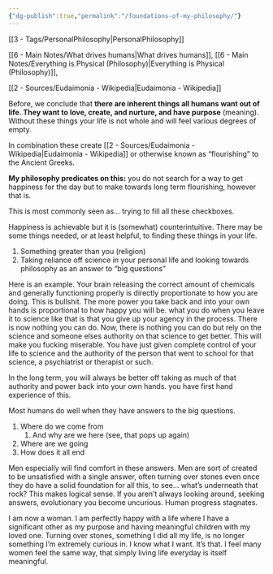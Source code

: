 ```yaml
---
{"dg-publish":true,"permalink":"/foundations-of-my-philosophy/"}
---
```


[[3 - Tags/PersonalPhilosophy\|PersonalPhilosophy]]


[[6 - Main Notes/What drives humans\|What drives humans]], [[6 - Main Notes/Everything is Physical (Philosophy)\|Everything is Physical (Philosophy)]],


[[2 - Sources/Eudaimonia - Wikipedia\|Eudaimonia - Wikipedia]]

Before, we conclude that **there are inherent things all humans want out of life. They want to love, create, and nurture, and have purpose** (meaning). Without these things your life is not whole and will feel various degrees of empty. 

In combination these create [[2 - Sources/Eudaimonia - Wikipedia\|Eudaimonia - Wikipedia]] or otherwise known as “flourishing” to the Ancient Greeks.

**My philosophy predicates on this:** you do not search for a way to get happiness for the day but to make towards long term flourishing, however that is. 

This is most commonly seen as… trying to fill all these checkboxes. 


Happiness is achievable but it is (somewhat) counterintuitive. There may be some things needed, or at least helpful, to finding these things in your life.
1. Something greater than you (religion)
2. Taking reliance off science in your personal life and looking towards philosophy as an answer to “big questions”

Here is an example. Your brain releasing the correct amount of chemicals and generally functioning properly is directly proportionate to how you are doing.
	This is bullshit.
The more power you take back and into your own hands is proportional to how happy you will be. 
	what you do when you leave it to science like that is that you give up your agency in the process. There is now nothing you can do.
		Now, there is nothing you can do but rely on the science and someone elses authority on that science to get better.
This will make you fucking miserable. You have just given complete control of your life to science and the authority of the person that went to school for that science, a psychiatrist or therapist or such.


In the long term, you will always be better off taking as much of that authority and power back into your own hands. you have first hand experience of this.


Most humans do well when they have answers to the big questions.
1. Where do we come from
	1. And why are we here (see, that pops up again)
2. Where are we going
3. How does it all end

Men especially will find comfort in these answers. Men are sort of created to be unsatisfied with a single answer, often turning over stones even once they do have a solid foundation for all this, to see… what’s underneath that rock?
	This makes logical sense. If you aren’t always looking around, seeking answers, evolutionary you become uncurious. Human progress stagnates. 



I am now a woman. I am perfectly happy with a life where I have a significant other as my purpose and having meaningful children with my loved one. Turning over stones, something I did all my life, is no longer something I’m extremely curious in. I know what I want. It’s that. I feel many women feel the same way, that simply living life everyday is itself meaningful.















